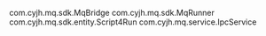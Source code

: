 

com.cyjh.mq.sdk.MqBridge
com.cyjh.mq.sdk.MqRunner
com.cyjh.mq.sdk.entity.Script4Run
com.cyjh.mq.service.IpcService